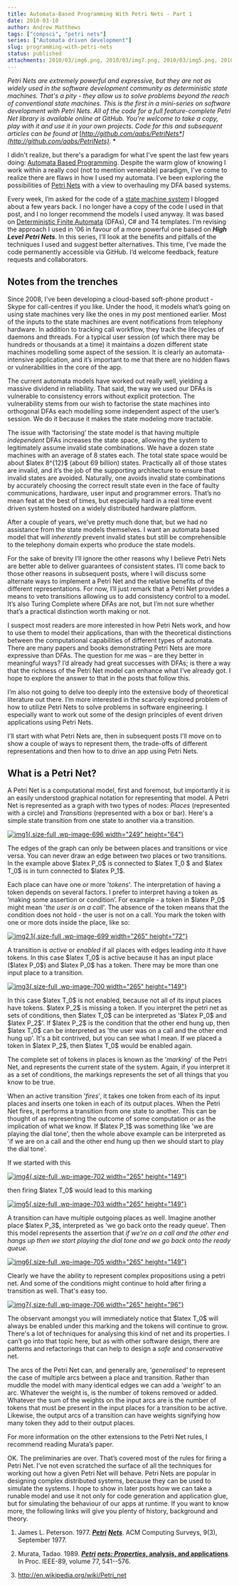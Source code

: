```yaml
---
title: Automata-Based Programming With Petri Nets - Part 1
date: 2010-03-10
author: Andrew Matthews
tags: ["compsci", "petri nets"]
series: ["Automata driven development"]
slug: programming-with-petri-nets
status: published
attachments: 2010/03/img6.png, 2010/03/img7.png, 2010/03/img5.png, 2010/03/img4.png, 2010/03/img21-e1267435371101.png, 2010/03/img3.png, 2010/03/img2.png, 2010/03/img1-e1267434652482.png
---
```


*Petri Nets are extremely powerful and expressive, but they are not as widely used in the software development community as deterministic state machines. That's a pity - they allow us to solve problems beyond the reach of conventional state machines. This is the first in a mini-series on software development with Petri Nets. All of the code for a full feature-complete Petri Net library is available online at GitHub. You're welcome to take a copy, play with it and use it in your own projects. Code for this and subsequent articles can be found at* [*http://github.com/aabs/PetriNets*](http://github.com/aabs/PetriNets)*.
*

I didn't realize, but there's a paradigm for what I've spent the last few years doing: [Automata Based Programming](http://en.wikipedia.org/wiki/Automata-based_programming). Despite the warm glow of knowing I work within a really cool (not to mention venerable) paradigm, I've come to realize there are flaws in how I used my automata. I’ve been exploring the possibilities of [Petri Nets](http://en.wikipedia.org/wiki/Petri_net) with a view to overhauling my DFA based systems.

Every week, I’m asked for the code of a [state machine system](http://aabs.wordpress.com/2008/06/26/state-machines-in-c-30-using-t4-templates/) I blogged about a few years back. I no longer have a copy of the code I used in that post, and I no longer recommend the models I used anyway. It was based on [Deterministic Finite Automata](http://en.wikipedia.org/wiki/Deterministic_finite-state_machine) (DFAs), C\# and T4 templates. I’m revising the approach I used in ‘06 in favour of a more powerful one based on ***High Level*** ***Petri Nets***. In this series, I’ll look at the benefits and pitfalls of the techniques I used and suggest better alternatives. This time, I’ve made the code permanently accessible via GitHub. I’d welcome feedback, feature requests and collaborators.

Notes from the trenches
-----------------------

Since 2008, I've been developing a cloud-based soft-phone product - Skype for call-centres if you like. Under the hood, it models what’s going on using state machines very like the ones in my post mentioned earlier. Most of the inputs to the state machines are event notifications from telephony hardware. In addition to tracking call workflow, they track the lifecycles of daemons and threads. For a typical user session (of which there may be hundreds or thousands at a time) it maintains a dozen different state machines modelling some aspect of the session. It is clearly an automata-intensive application, and it’s important to me that there are no hidden flaws or vulnerabilities in the core of the app.

The current automata models have worked out really well, yielding a massive dividend in reliability. That said, the way we used our DFAs is vulnerable to consistency errors without explicit protection. The vulnerability stems from our wish to factorise the state machines into orthogonal DFAs each modelling some independent aspect of the user’s session. We do it because it makes the state modeling more tractable.

The issue with ‘factorising’ the state model is that having multiple *independent* DFAs increases the state space, allowing the system to legitimately assume invalid state combinations. We have a dozen state machines with an average of 8 states each. The total state space would be about \$latex 8\^{12}\$ (about 69 billion) states. Practically all of those states are invalid, and it’s the job of the supporting architecture to ensure that invalid states are avoided. Naturally, one avoids invalid state combinations by accurately choosing the correct result state even in the face of faulty communications, hardware, user input and programmer errors. That’s no mean feat at the best of times, but especially hard in a real time event driven system hosted on a widely distributed hardware platform.

After a couple of years, we’ve pretty much done that, but we had no assistance from the state models themselves. I want an automata based model that will *inherently* prevent invalid states but still be comprehensible to the telephony domain experts who produce the state models.

For the sake of brevity I’ll ignore the other reasons why I believe Petri Nets are better able to deliver guarantees of consistent states. I’ll come back to those other reasons in subsequent posts, where I will discuss some alternate ways to implement a Petri Net and the relative benefits of the different representations. For now, I’ll just remark that a Petri Net provides a means to veto transitions allowing us to add consistency control to a model. It’s also Turing Complete where DFAs are not, but I’m not sure whether that’s a practical distinction worth making or not.

I suspect most readers are more interested in how Petri Nets work, and how to use them to model their applications, than with the theoretical distinctions between the computational capabilities of different types of automata. There are many papers and books demonstrating Petri Nets are more expressive than DFAs. The question for me was – are they better in meaningful ways? I’d already had great successes with DFAs; is there a way that the richness of the Petri Net model can enhance what I’ve already got. I hope to explore the answer to that in the posts that follow this.

I’m also not going to delve too deeply into the extensive body of theoretical literature out there. I’m more interested in the scarcely explored problem of how to utilize Petri Nets to solve problems in software engineering. I especially want to work out some of the design principles of event driven applications using Petri Nets.

I'll start with what Petri Nets are, then in subsequent posts I'll move on to show a couple of ways to represent them, the trade-offs of different representations and then how to to drive an app using Petri Nets.

What is a Petri Net?
--------------------

A Petri Net is a computational model, first and foremost, but importantly it is an easily understood graphical notation for representing that model. A Petri Net is represented as a graph with two types of nodes: *Places* (represented with a circle) and *Transitions* (represented with a box or bar). Here's a simple state transition from one state to another via a transition.

[![]({static}2010/03/img1-e1267434652482.png "img1"){.size-full .wp-image-696 width="249" height="64"}](http://aabs.files.wordpress.com/2010/03/img1.png)

The edges of the graph can only be between places and transitions or vice versa. You can never draw an edge between two places or two transitions. In the example above \$latex P\_0\$ is connected to \$latex T\_0 \$ and \$latex T\_0\$ is in turn connected to \$latex P\_1\$.

Each place can have one or more '*tokens*'. The interpretation of having a token depends on several factors. I prefer to interpret having a token as ‘making some assertion or condition’. For example - a token in \$latex P\_0\$ might mean '*the user is on a call*'. The absence of the token means that the condition does not hold - the user is not on a call. You mark the token with one or more dots inside the place, like so:

[![]({static}2010/03/img21-e1267435371101.png "img2.1"){.size-full .wp-image-699 width="265" height="72"}]({static}2010/03/img21-e1267435371101.png)

A transition is *active* or *enabled* if all places with edges leading *into* it have tokens. In this case \$latex T\_0\$ is active because it has an input place (\$latex P\_0\$) and \$latex P\_0\$ has a token. There may be more than one input place to a transition.

[![]({static}2010/03/img3.png "img3"){.size-full .wp-image-700 width="265" height="149"}]({static}2010/03/img3.png)

In this case \$latex T\_0\$ is not enabled, because not all of its input places have tokens. \$latex P\_2\$ is missing a token. If you interpret the petri net as sets of conditions, then \$latex T\_0\$ can be interpreted as '\$latex P\_0\$ and \$latex P\_2\$'. If \$latex P\_2\$ is the condition that the other end hung up, then \$latex T\_0\$ can be interpreted as 'the user was on a call and the other end hung up'. It's a bit contrived, but you can see what I mean. If we placed a token in \$latex P\_2\$, then \$latex T\_0\$ would be enabled again.

The complete set of tokens in places is known as the '*marking*' of the Petri Net, and represents the current state of the system. Again, if you interpret it as a set of conditions, the markings represents the set of all things that you know to be true.

When an active transition '*fires*', it takes one token from each of its input places and inserts one token in each of its output places. When the Petri Net fires, it performs a transition from one state to another. This can be thought of as representing the outcome of some computation or as the implication of what we know. If \$latex P\_1\$ was something like 'we are playing the dial tone', then the whole above example can be interpreted as 'if we are on a call and the other end hung up then we should start to play the dial tone'.

If we started with this

[![]({static}2010/03/img4.png "img4"){.size-full .wp-image-702 width="265" height="149"}]({static}2010/03/img4.png)

then firing \$latex T\_0\$ would lead to this marking

[![]({static}2010/03/img5.png "img5"){.size-full .wp-image-703 width="265" height="149"}]({static}2010/03/img5.png)

A transition can have multiple outgoing places as well. Imagine another place \$latex P\_3\$, interpreted as 'we go back onto the ready queue'. Then this model represents the assertion that *if we're on a call and the other end hangs up then we start playing the dial tone and we go back onto the ready queue.*

[![]({static}2010/03/img6.png "img6"){.size-full .wp-image-705 width="265" height="149"}]({static}2010/03/img6.png)

Clearly we have the ability to represent complex propositions using a petri net. And some of the conditions might continue to hold after firing a transition as well. That's easy too.

[![]({static}2010/03/img7.png "img7"){.size-full .wp-image-706 width="265" height="96"}]({static}2010/03/img7.png)

The observant amongst you will immediately notice that \$latex T\_0\$ will always be enabled under this marking and the tokens will continue to grow. There's a lot of techniques for analysing this kind of net and its properties. I can’t go into that topic here, but as with other software design, there are patterns and refactorings that can help to design a *safe* and *conservative* net.

The arcs of the Petri Net can, and generally are, ‘*generalised’* to represent the case of multiple arcs between a place and transition. Rather than muddle the model with many identical edges we can add a ‘*weight’* to an arc. Whatever the weight is, is the number of tokens removed or added. Whatever the sum of the weights on the input arcs are is the number of tokens that must be present in the input places for a transition to be active. Likewise, the output arcs of a transition can have weights signifying how many token they add to their output places.

For more information on the other extensions to the Petri Net rules, I recommend reading Murata’s paper.

OK. The preliminaries are over. That’s covered most of the rules for firing a Petri Net. I’ve not even scratched the surface of all the techniques for working out how a given Petri Net will behave. Petri Nets are popular in designing complex distributed systems, because they can be used to simulate the systems. I hope to show in later posts how we can take a runable model and use it not only for code generation and application glue, but for simulating the behaviour of our apps at runtime. If you want to know more, the following links will give you plenty of history, background and theory.

1.  James L. Peterson. 1977. *[**Petri**](http://citeseerx.ist.psu.edu/viewdoc/download?doi=10.1.1.137.6622&rep=rep1&type=pdf) [**Nets**](http://citeseerx.ist.psu.edu/viewdoc/download?doi=10.1.1.137.6622&rep=rep1&type=pdf)*. ACM Computing Surveys, 9(3), September 1977.

2.  Murata, Tadao. 1989. ***[Petri](http://www.cs.sysu.edu.cn/selab/references/TCS/T.Murata(IEEE1989)%20Petri%20Nets%20-%20Properties,%20Analysis%20and%20Applications.pdf)** **[nets](http://www.cs.sysu.edu.cn/selab/references/TCS/T.Murata(IEEE1989)%20Petri%20Nets%20-%20Properties,%20Analysis%20and%20Applications.pdf)**[**: Properties**](http://www.cs.sysu.edu.cn/selab/references/TCS/T.Murata(IEEE1989)%20Petri%20Nets%20-%20Properties,%20Analysis%20and%20Applications.pdf)*[**, analysis, and applications**](http://www.cs.sysu.edu.cn/selab/references/TCS/T.Murata(IEEE1989)%20Petri%20Nets%20-%20Properties,%20Analysis%20and%20Applications.pdf). In Proc. IEEE-89, volume 77, 541--576.

3.  <http://en.wikipedia.org/wiki/Petri_net>
